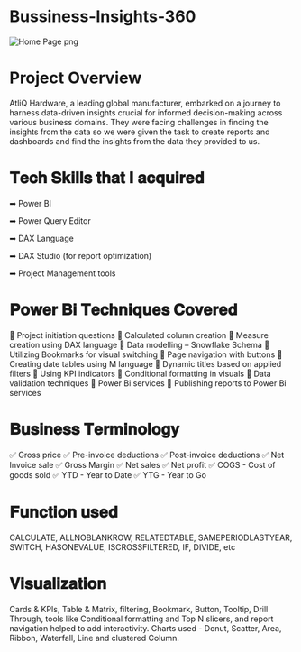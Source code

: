 # Bussiness-Insights-360
![Home Page png](https://github.com/Inderpanda/Power_Bi_Project_1---Business_Insights_360/assets/138003751/1d1aba16-ead2-40af-83a5-66cab30f1d67)

# Project Overview
AtliQ Hardware, a leading global manufacturer, embarked on a journey to harness data-driven insights crucial for informed decision-making across various business domains. They were facing challenges in finding the insights from the data so we were given the task to create reports and dashboards and find the insights from the data they provided to us.

# 𝐓𝐞𝐜𝐡 𝐒𝐤𝐢𝐥𝐥𝐬 𝐭𝐡𝐚𝐭 𝐈 𝐚𝐜𝐪𝐮𝐢𝐫𝐞𝐝
➡ Power BI


➡ Power Query Editor


➡ DAX Language


➡ DAX Studio (for report optimization)


➡ Project Management tools

# 𝐏𝐨𝐰𝐞𝐫 𝐁𝐢 𝐓𝐞𝐜𝐡𝐧𝐢𝐪𝐮𝐞𝐬 𝐂𝐨𝐯𝐞𝐫𝐞𝐝
🔹 Project initiation questions
🔹 Calculated column creation
🔹 Measure creation using DAX language
🔹 Data modelling – Snowflake Schema
🔹 Utilizing Bookmarks for visual switching
🔹 Page navigation with buttons
🔹 Creating date tables using M language
🔹 Dynamic titles based on applied filters
🔹 Using KPI indicators
🔹 Conditional formatting in visuals 
🔹 Data validation techniques
🔹 Power Bi services
🔹 Publishing reports to Power Bi services
 
# 𝐁𝐮𝐬𝐢𝐧𝐞𝐬𝐬 𝐓𝐞𝐫𝐦𝐢𝐧𝐨𝐥𝐨𝐠𝐲
✅ Gross price
✅ Pre-invoice deductions
✅ Post-invoice deductions
✅ Net Invoice sale
✅ Gross Margin
✅ Net sales
✅ Net profit
✅ COGS - Cost of goods sold
✅ YTD - Year to Date
✅ YTG - Year to Go

# 𝐅𝐮𝐧𝐜𝐭𝐢𝐨𝐧 𝐮𝐬𝐞𝐝
CALCULATE, ALLNOBLANKROW, RELATEDTABLE, SAMEPERIODLASTYEAR, SWITCH, HASONEVALUE, ISCROSSFILTERED, IF, DIVIDE, etc

# 𝐕𝐢𝐬𝐮𝐚𝐥𝐢𝐳𝐚𝐭𝐢𝐨𝐧
Cards & KPIs, Table & Matrix, filtering, Bookmark, Button, Tooltip, Drill Through, tools like Conditional formatting and Top N slicers, and report navigation helped to add interactivity. Charts used - Donut, Scatter, Area, Ribbon, Waterfall, Line and clustered Column.
